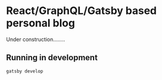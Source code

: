 # React/GraphQL/Gatsby based personal blog 
Under construction........

## Running in development
`gatsby develop`
